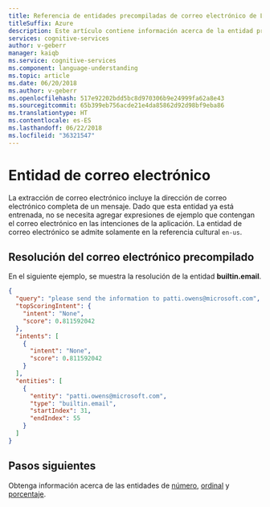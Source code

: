 ```yaml
---
title: Referencia de entidades precompiladas de correo electrónico de LUIS en Azure | Microsoft Docs
titleSuffix: Azure
description: Este artículo contiene información acerca de la entidad precompilada de correo electrónico en Language Understanding (LUIS).
services: cognitive-services
author: v-geberr
manager: kaiqb
ms.service: cognitive-services
ms.component: language-understanding
ms.topic: article
ms.date: 06/20/2018
ms.author: v-geberr
ms.openlocfilehash: 517e92202bdd5bc8d970306b9e24999fa62a8e43
ms.sourcegitcommit: 65b399eb756acde21e4da85862d92d98bf9eba86
ms.translationtype: HT
ms.contentlocale: es-ES
ms.lasthandoff: 06/22/2018
ms.locfileid: "36321547"
---
```

# <a name="email-entity"></a>Entidad de correo electrónico
La extracción de correo electrónico incluye la dirección de correo electrónico completa de un mensaje. Dado que esta entidad ya está entrenada, no se necesita agregar expresiones de ejemplo que contengan el correo electrónico en las intenciones de la aplicación. La entidad de correo electrónico se admite solamente en la referencia cultural `en-us`. 

## <a name="resolution-for-prebuilt-email"></a>Resolución del correo electrónico precompilado
En el siguiente ejemplo, se muestra la resolución de la entidad **builtin.email**.

```JSON
{
  "query": "please send the information to patti.owens@microsoft.com",
  "topScoringIntent": {
    "intent": "None",
    "score": 0.811592042
  },
  "intents": [
    {
      "intent": "None",
      "score": 0.811592042
    }
  ],
  "entities": [
    {
      "entity": "patti.owens@microsoft.com",
      "type": "builtin.email",
      "startIndex": 31,
      "endIndex": 55
    }
  ]
}
```

## <a name="next-steps"></a>Pasos siguientes

Obtenga información acerca de las entidades de [número](luis-reference-prebuilt-number.md), [ordinal](luis-reference-prebuilt-ordinal.md) y [porcentaje](luis-reference-prebuilt-percentage.md). 